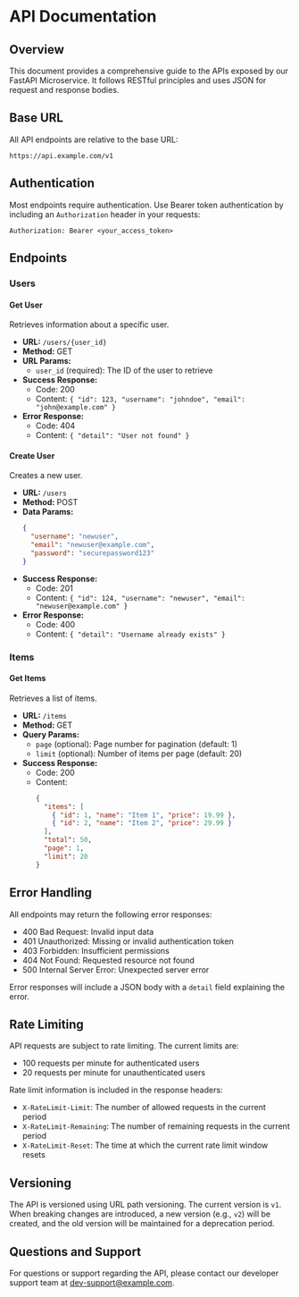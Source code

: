 # API Documentation

## Overview

This document provides a comprehensive guide to the APIs exposed by our FastAPI Microservice. It follows RESTful principles and uses JSON for request and response bodies.

## Base URL

All API endpoints are relative to the base URL:

```
https://api.example.com/v1
```

## Authentication

Most endpoints require authentication. Use Bearer token authentication by including an `Authorization` header in your requests:

```
Authorization: Bearer <your_access_token>
```

## Endpoints

### Users

#### Get User

Retrieves information about a specific user.

- **URL:** `/users/{user_id}`
- **Method:** GET
- **URL Params:** 
  - `user_id` (required): The ID of the user to retrieve
- **Success Response:**
  - Code: 200
  - Content: `{ "id": 123, "username": "johndoe", "email": "john@example.com" }`
- **Error Response:**
  - Code: 404
  - Content: `{ "detail": "User not found" }`

#### Create User

Creates a new user.

- **URL:** `/users`
- **Method:** POST
- **Data Params:** 
  ```json
  {
    "username": "newuser",
    "email": "newuser@example.com",
    "password": "securepassword123"
  }
  ```
- **Success Response:**
  - Code: 201
  - Content: `{ "id": 124, "username": "newuser", "email": "newuser@example.com" }`
- **Error Response:**
  - Code: 400
  - Content: `{ "detail": "Username already exists" }`

### Items

#### Get Items

Retrieves a list of items.

- **URL:** `/items`
- **Method:** GET
- **Query Params:**
  - `page` (optional): Page number for pagination (default: 1)
  - `limit` (optional): Number of items per page (default: 20)
- **Success Response:**
  - Code: 200
  - Content: 
    ```json
    {
      "items": [
        { "id": 1, "name": "Item 1", "price": 19.99 },
        { "id": 2, "name": "Item 2", "price": 29.99 }
      ],
      "total": 50,
      "page": 1,
      "limit": 20
    }
    ```

## Error Handling

All endpoints may return the following error responses:

- 400 Bad Request: Invalid input data
- 401 Unauthorized: Missing or invalid authentication token
- 403 Forbidden: Insufficient permissions
- 404 Not Found: Requested resource not found
- 500 Internal Server Error: Unexpected server error

Error responses will include a JSON body with a `detail` field explaining the error.

## Rate Limiting

API requests are subject to rate limiting. The current limits are:

- 100 requests per minute for authenticated users
- 20 requests per minute for unauthenticated users

Rate limit information is included in the response headers:

- `X-RateLimit-Limit`: The number of allowed requests in the current period
- `X-RateLimit-Remaining`: The number of remaining requests in the current period
- `X-RateLimit-Reset`: The time at which the current rate limit window resets

## Versioning

The API is versioned using URL path versioning. The current version is `v1`. When breaking changes are introduced, a new version (e.g., `v2`) will be created, and the old version will be maintained for a deprecation period.

## Questions and Support

For questions or support regarding the API, please contact our developer support team at dev-support@example.com.